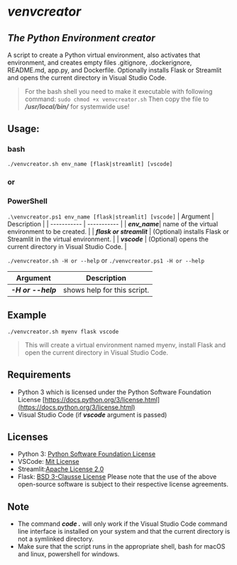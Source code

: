 # ***venvcreator***
## ***The Python Environment creator***
A script to create a Python virtual environment, also activates that environment, and creates empty files .gitignore, .dockerignore, README.md, app.py, and Dockerfile. Optionally installs Flask or Streamlit and opens the current directory in Visual Studio Code.
>For the bash shell you need to make it executable with following command:
>`sudo chmod +x venvcreator.sh`
>Then copy the file to ***/usr/local/bin/*** for systemwide use!
## Usage:
### bash
`./venvcreator.sh env_name [flask|streamlit] [vscode]`
### or
### PowerShell
`.\venvcreator.ps1 env_name [flask|streamlit] [vscode]`
| Argument     | Description |
| ----------- | ----------- |
| ***env_name***| name of the virtual environment to be created.    |
| ***flask or streamlit***  | (Optional) installs Flask or Streamlit in the virtual environment.       |
| ***vscode*** | (Optional) opens the current directory in Visual Studio Code. |

`./venvcreator.sh -H or --help` or `./venvcreator.ps1 -H or --help`

| Argument     | Description |
| ----------- | ----------- |
| ***-H or --help***  |  shows help for this script. |

## Example
`./venvcreator.sh myenv flask vscode`
> This will create a virtual environment named myenv, install Flask and open the current directory in Visual Studio Code.
## Requirements
- Python 3 which is licensed under the Python Software Foundation License
  [https://docs.python.org/3/license.html](https://docs.python.org/3/license.html)
- Visual Studio Code (if ***vscode*** argument is passed)
## Licenses
- Python 3: [Python Software Foundation License](https://docs.python.org/3/license.html)
- VSCode: [Mit License](https://github.com/microsoft/vscode/blob/main/LICENSE.txt)
- Streamlit:[Apache License 2.0](https://github.com/streamlit/streamlit/blob/develop/LICENSE)
- Flask: [BSD 3-Clausse License](https://github.com/pallets/flask/blob/main/LICENSE.rst)
Please note that the use of the above open-source software is subject to their respective license agreements.
## Note
- The command ***code .*** will only work if the Visual Studio Code command line interface is installed on your system and that the current directory is not a symlinked directory.
- Make sure that the script runs in the appropriate shell, bash for macOS and linux, powershell for windows.
